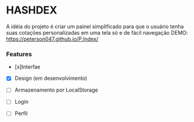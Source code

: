 # HASHDEX
A idéia do projeto é criar um painel simplificado para que o usuário tenha suas cotações personalizadas em uma tela só e de
fácil navegação
DEMO: https://peterson047.github.io/P.Index/

 ### Features
 
- [x]Interfae
- [x] Design (em desenvolvimento)
- [ ] Armazenamento por LocalStorage
- [ ] Login
- [ ] Perfil


